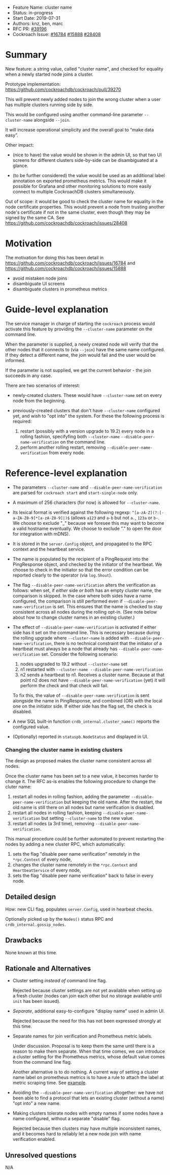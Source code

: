 - Feature Name: cluster name
- Status: in-progress
- Start Date: 2019-07-31
- Authors: knz, ben, marc
- RFC PR: [#39196](https://github.com/cockroachdb/cockroach/pull/39196)
- Cockroach Issue: [#16784](https://github.com/cockroachdb/cockroach/issues/16784) [#15888](https://github.com/cockroachdb/cockroach/issues/15888) [#28408](https://github.com/cockroachdb/cockroach/issues/28408)

# Summary

New feature: a string value, called "cluster name", and checked for
equality when a newly started node joins a cluster.

Prototype implementation:  https://github.com/cockroachdb/cockroach/pull/39270

This will prevent newly added nodes to join the wrong cluster when a
user has multiple clusters running side by side.

This would be configured using another command-line parameter `--cluster-name`
alongside `--join`.

It will increase operational simplicity and the overall goal to “make
data easy”.

Other impact:

- (nice to have) the value would be shown in the admin UI, so that two UI
  screens for different clusters side-by-side can be disambiguated at
  a glance.

- (to be further considered) the value would be used as an additional
  label annotation on exported prometheus metrics. This would make it
  possible for Grafana and other monitoring solutions to more easily
  connect to multiple CockroachDB clusters simultaneously.

Out of scope: it would be good to check the cluster name for equality
in the node certificate properties. This would prevent a node from
trusting another node's certificate if not in the same cluster, even
though they may be signed by the same CA. See https://github.com/cockroachdb/cockroach/issues/28408


# Motivation

The motivation for doing this has been detail in
https://github.com/cockroachdb/cockroach/issues/16784 and
https://github.com/cockroachdb/cockroach/issues/15888

- avoid mistaken node joins
- disambiguate UI screens
- disambiguate clusters in prometheus metrics

# Guide-level explanation

The service manager in charge of starting the `cockroach` process
would activate this feature by providing the `--cluster-name` parameter
on the command line.

When the parameter is supplied, a newly created node will verify that
the other nodes that it connects to (via `--join`) have the same name
configured. If they detect a different name, the join would fail and the
user would be informed.

If the parameter is not supplied, we get the current behavior - the
join succeeds in any case.

There are two scenarios of interest:

- newly-created clusters. These would have `--cluster-name` set on
  every node from the beginning.

- previously-created clusters that don't have `--cluster-name`
  configured yet, and wish to "opt into" the system.
  For these the following process is required:

  1. restart (possibly with a version upgrade to 19.2) every node in a
     rolling fashion, specifyfing both `--cluster-name`
     `--disable-peer-name-verification` on the command line.
  2. perform another rolling restart, removing `--disable-peer-name-verification`
     from every node.

# Reference-level explanation

- The parameters `--cluster-name` and
  `--disable-peer-name-verification` are parsed for `cockroach start` and `start-single-node`
  only.

- A maximum of 256 characters (for now) is allowed for `--cluster-name`.

- Its lexical format is verified against the following regexp: `^[a-zA-Z](?:[-a-ZA-Z0-9]*[a-zA-Z0-9]|)$`
  (allows `a123` and `a-b` but not `a.`, `123a` or `b-`.
  We choose to exclude "_" because we foresee this may want
  to become a valid hostname eventually. We choose to exclude "."
  to open the door for integration with mDNS).

- It is stored in the `server.Config` object, and propagated to the RPC
  context and the heartbeat service.

- The name is populated by the recipient of a PingRequest into the
  PingResponse object, and checked by the initiator of the heartbeat. We choose
  to check in the initiator so that the error condition can be
  reported clearly to the operator (via `log.Shout`).

- The flag `--disable-peer-name-verification` alters the verification as follows:
  when set, if *either* side *or both* has an empty cluster name, the comparison is skipped.
  In the case where both sides have a name configured, the comparison is still
  performed even if `--disable-peer-name-verification` is set. This ensures
  that the name is checked to stay consistent across all nodes during
  the rolling opt-in. (See note below about how to change cluster
  names in an existing cluster.)

- The effect of `--disable-peer-name-verification` is activated if
  either side has it set on the command line. This is necessary
  because during the rolling upgrade where `--cluster-name` is added
  with `--disable-peer-name-verification`, there is no technical
  constraint that the initiator of a heartbeat must always be a node
  that already has `--disable-peer-name-verification` set. Consider
  the following scenario:

  1. nodes upgraded to 19.2 without `--cluster-name` set
  2. n1 restarted with `--cluster-name --disable-peer-name-verification`
  3. n2 sends a heartbeat to n1. Receives a cluster name. Because
     at that point n2 does not have `--disable-peer-name-verification` (yet)
     it will perform the check and that check will fail.

  To fix this, the value of `--disable-peer-name-verification` is sent
  alongside the name in PingResponse, and combined (OR) with the local
  one on the initiator side. If either side has the flag set,
  the check is disabled.

- A new SQL built-in function `crdb_internal.cluster_name()` reports
  the configured value.

- (Optionally) reported in `statuspb.NodeStatus` and displayed in UI.

### Changing the cluster name in existing clusters

The design as proposed makes the cluster name consistent across all nodes.

Once the cluster name has been set to a new value, it becomes harder to change it.
The RFC as-is enables the following procedure to change the cluter name:

1. restart all nodes in rolling fashion, adding the parameter
   `--disable-peer-name-verification` but keeping the old name.
   After the restart, the old name is still there on all nodes
   but name verification is disabled.
2. restart all nodes in rolling fashion, keeping
   `--disable-peer-name-verification` but setting `--cluster-name` to
   the new value.
3. restart all nodes (a 3rd time), removing `--disable-peer-name-verification`.

This manual procedure could be further automated to prevent restarting the nodes by adding  a new cluster RPC, which automatically:

1. sets the flag "disable peer name verification"  remotely in the `*rpc.Context` of every node,
2. changes the cluster name remotely in the `*rpc.Context` and `HeartbeatService` of every node,
3. sets the flag "disable peer name verification" back to false in every node.

## Detailed design

How: new CLI flag, populates `server.Config`, used in hearbeat checks.

Optionally picked up by the `Nodes()` status RPC and `crdb_internal.gossip_nodes`.

## Drawbacks

None known at this time.

## Rationale and Alternatives

- Cluster setting *instead of* command line flag.

  Rejected because cluster settings are not yet available when setting
  up a fresh cluster (nodes can join each other but no storage
  available until `init` has been issued).

- *Separate*, additional easy-to-configure "display name" used in
  admin UI.

  Rejected because the need for this has not been expressed strongly
  at this time.

- Separate names for join verification and Prometheus metric labels.

  Under discussion. Proposal is to keep them the same until there
  is a reason to make them separate. When that time comes, we can
  introduce a cluster setting for the Prometheus metrics, whose
  default value comes from the command line flag.

  Another alternative is to do nothing. A current way of setting a
  cluster name label on prometheus metrics is to have a rule to attach
  the label at metric scraping time. See [example](https://github.com/cockroachdb/cockroach/blob/master/monitoring/prometheus.yml#L35).

- Avoiding the `--disable-peer-name-verification` altogether:
  we have not been able to find a protocol that lets an existing
  cluster (without a name) "opt into" a new name.

- Making clusters tolerate nodes with empty names if some nodes
  have a name configured, without a separate "disable" flag.

  Rejected because then clusters may have multiple inconsistent
  names, and it becomes hard to reliably let a new
  node join with name verification enabled.

## Unresolved questions

N/A
